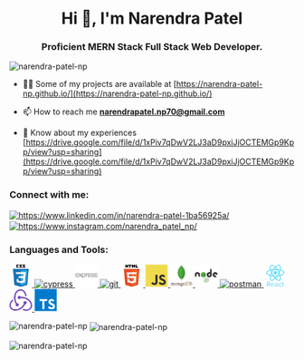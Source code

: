 <h1 align="center">Hi 👋, I'm Narendra Patel</h1>
<h3 align="center">Proficient MERN Stack Full Stack Web Developer.</h3>

<p align="left"> <img src="https://komarev.com/ghpvc/?username=narendra-patel-np&label=Profile%20views&color=0e75b6&style=flat" alt="narendra-patel-np" /> </p>

- 👨‍💻 Some of my projects are available at [https://narendra-patel-np.github.io/](https://narendra-patel-np.github.io/)

- 📫 How to reach me **narendrapatel.np70@gmail.com**

- 📄 Know about my experiences [https://drive.google.com/file/d/1xPiv7qDwV2LJ3aD9pxiJjOCTEMGp9Kpp/view?usp=sharing](https://drive.google.com/file/d/1xPiv7qDwV2LJ3aD9pxiJjOCTEMGp9Kpp/view?usp=sharing)

<h3 align="left">Connect with me:</h3>
<p align="left">
<a href="https://linkedin.com/in/https://www.linkedin.com/in/narendra-patel-1ba56925a/" target="blank"><img align="center" src="https://raw.githubusercontent.com/rahuldkjain/github-profile-readme-generator/master/src/images/icons/Social/linked-in-alt.svg" alt="https://www.linkedin.com/in/narendra-patel-1ba56925a/" height="30" width="40" /></a>
<a href="https://instagram.com/https://www.instagram.com/narendra_patel_np/" target="blank"><img align="center" src="https://raw.githubusercontent.com/rahuldkjain/github-profile-readme-generator/master/src/images/icons/Social/instagram.svg" alt="https://www.instagram.com/narendra_patel_np/" height="30" width="40" /></a>
</p>

<h3 align="left">Languages and Tools:</h3>
<p align="left"> <a href="https://www.w3schools.com/css/" target="_blank" rel="noreferrer"> <img src="https://raw.githubusercontent.com/devicons/devicon/master/icons/css3/css3-original-wordmark.svg" alt="css3" width="40" height="40"/> </a> <a href="https://www.cypress.io" target="_blank" rel="noreferrer"> <img src="https://raw.githubusercontent.com/simple-icons/simple-icons/6e46ec1fc23b60c8fd0d2f2ff46db82e16dbd75f/icons/cypress.svg" alt="cypress" width="40" height="40"/> </a> <a href="https://expressjs.com" target="_blank" rel="noreferrer"> <img src="https://raw.githubusercontent.com/devicons/devicon/master/icons/express/express-original-wordmark.svg" alt="express" width="40" height="40"/> </a> <a href="https://git-scm.com/" target="_blank" rel="noreferrer"> <img src="https://www.vectorlogo.zone/logos/git-scm/git-scm-icon.svg" alt="git" width="40" height="40"/> </a> <a href="https://www.w3.org/html/" target="_blank" rel="noreferrer"> <img src="https://raw.githubusercontent.com/devicons/devicon/master/icons/html5/html5-original-wordmark.svg" alt="html5" width="40" height="40"/> </a> <a href="https://developer.mozilla.org/en-US/docs/Web/JavaScript" target="_blank" rel="noreferrer"> <img src="https://raw.githubusercontent.com/devicons/devicon/master/icons/javascript/javascript-original.svg" alt="javascript" width="40" height="40"/> </a> <a href="https://www.mongodb.com/" target="_blank" rel="noreferrer"> <img src="https://raw.githubusercontent.com/devicons/devicon/master/icons/mongodb/mongodb-original-wordmark.svg" alt="mongodb" width="40" height="40"/> </a> <a href="https://nodejs.org" target="_blank" rel="noreferrer"> <img src="https://raw.githubusercontent.com/devicons/devicon/master/icons/nodejs/nodejs-original-wordmark.svg" alt="nodejs" width="40" height="40"/> </a> <a href="https://postman.com" target="_blank" rel="noreferrer"> <img src="https://www.vectorlogo.zone/logos/getpostman/getpostman-icon.svg" alt="postman" width="40" height="40"/> </a> <a href="https://reactjs.org/" target="_blank" rel="noreferrer"> <img src="https://raw.githubusercontent.com/devicons/devicon/master/icons/react/react-original-wordmark.svg" alt="react" width="40" height="40"/> </a> <a href="https://redux.js.org" target="_blank" rel="noreferrer"> <img src="https://raw.githubusercontent.com/devicons/devicon/master/icons/redux/redux-original.svg" alt="redux" width="40" height="40"/> </a> <a href="https://www.typescriptlang.org/" target="_blank" rel="noreferrer"> <img src="https://raw.githubusercontent.com/devicons/devicon/master/icons/typescript/typescript-original.svg" alt="typescript" width="40" height="40"/> </a> </p>

<p><img align="left" src="https://github-readme-stats.vercel.app/api/top-langs?username=narendra-patel-np&show_icons=true&locale=en&layout=compact" alt="narendra-patel-np" /></p>

<p>&nbsp;<img align="center" src="https://github-readme-stats.vercel.app/api?username=narendra-patel-np&show_icons=true&locale=en" alt="narendra-patel-np" /></p>

<p><img align="center" src="https://github-readme-streak-stats.herokuapp.com/?user=narendra-patel-np&" alt="narendra-patel-np" /></p>
